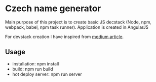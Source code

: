 # Czech name generator
Main purpose of this project is to create basic JS decstack (Node, npm, webpack, babel, npm task runner). Application is created in AngularJS

For devstack creation I have inspired from [medium article](https://medium.com/the-node-js-collection/modern-javascript-explained-for-dinosaurs-f695e9747b70).

## Usage
* installation: npm install 
* build: npm run build 
* hot deploy server: npm run server 

